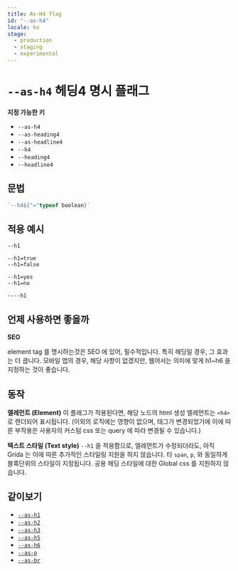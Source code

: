 ```yaml
---
title: As-H4 flag
id: "--as-h4"
locale: ko
stage:
  - production
  - staging
  - experimental
---
```


# `--as-h4` 헤딩4 명시 플래그

**지정 가능한 키**

- `--as-h4`
- `--as-heading4`
- `--as-headline4`
- `--h4`
- `--heading4`
- `--headline4`

## 문법

```ts
`--h4${"="typeof boolean}`
```

## 적용 예시

```
--h1

--h1=true
--h1=false

--h1=yes
--h1=no

----h1
```

## 언제 사용하면 좋을까

<!-- shared content between h1~h6 -->

**SEO**

element tag 를 명시하는것은 SEO 에 있어, 필수적입니다. 특히 헤딩일 경우, 그 효과는 더 큽니다.
모바일 앱의 경우, 해당 사항이 없겠지만, 웹어서는 의미에 맞게 h1~h6 을 지정하는 것이 좋습니다.

## 동작

**엘레먼트 (Element)**
이 플래그가 적용된다면, 해당 노드의 html 생성 엘레먼트는 `<h4>` 로 렌더되어 표시됩니다. (이외의 로직에는 영향이 없으며, 태그가 변경되었기에 이에 따른 부작용은 사용자의 커스텀 css 또는 query 에 따라 변경될 수 있습니다.)

**텍스트 스타일 (Text style)**
`--h1` 을 적용함으로, 엘레먼트가 수정되더라도, 아직 Grida 는 이에 따른 추가적인 스타일링 지원을 하지 않습니다. 타 `span`, `p`, 와 동일하게 블록단위의 스타일이 지정됩니다. 공용 헤딩 스타일에 대한 Global css 를 지원하지 않습니다.

## 같이보기

- [`--as-h1`](./--as-h1)
- [`--as-h2`](./--as-h2)
- [`--as-h3`](./--as-h3)
- [`--as-h5`](./--as-h5)
- [`--as-h6`](./--as-h6)
- [`--as-p`](./--as-p)
- [`--as-br`](./--as-br)
